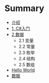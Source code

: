 # Summary

* [介绍](jie_shao.md)
* [1. C#入门](README.md)
* [2 数据](chapter1.md)
   * 2.1 变量
   * 2.2 常量
   * 2.3 枚举
   * 2.4 结构
   * 2.5 数组
* [Hello World](hello_world.md)
* [数据](shu_ju.md)

